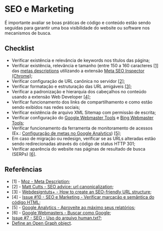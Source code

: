 # SEO e Marketing
É importante avaliar se boas práticas de código e conteúdo estão sendo seguidas para garantir uma boa visibilidade do website ou software nos mecanismos de busca.

## Checklist
* Verificar existência e relevância de keywords nos títulos das página;
* Verificar existência, relevância e tamanho (entre 150 a 160 caracteres [[1]](#seo1) das [metas descriptions](https://github.com/a2comunicacao/metodologia/blob/master/projeto-web/desenvolvimento.md#meta-description) utilizando a extensão [Meta SEO Inspector (Chrome)](https://chrome.google.com/webstore/detail/meta-seo-inspector/ibkclpciafdglkjkcibmohobjkcfkaef/);
* Verificar configuração de URL canônica no servidor [[2]](#seo2);
* Verificar formatação e estruturação das URL amigáveis [[3]](#seo3);
* Verificar a padronização e hierarquia dos cabeçalhos no conteúdo usando a extensão Web Developer [[4]](#seo4);
* Verificar funcionamento dos links de compartilhamento e como estão sendo exibidos nas redes sociais;
* Verificar existência de arquivo XML Sitemap com permissão de escrita;
* Verificar configuração do [Google Webmaster Tools](https://www.google.com/webmasters/) e [Bing Webmaster Tools](http://www.bing.com/toolbox/webmaster);
* Verificar funcionamento da ferramenta de monitoramento de acessos (Ex.: [Configuração de metas no Google Analytics](http://www.google.com/analytics/)) [[5]](#seo5);
* Em caso de migração ou redesign, verificar se as URLs alteradas estão sendo redirecionadas através do código de status HTTP 301;
* Verificar aparência do website nas páginas de resultado de busca (SERPs) [[6]](#seo6).

## Referências

* <a name="seo1"></a>[1] - [Moz - Meta Description](http://moz.com/learn/seo/meta-description);
* <a name="seo2"></a>[2] - [Matt Cutts - SEO advice: url canonicalization](http://www.mattcutts.com/blog/seo-advice-url-canonicalization/);
* <a name="seo3"></a>[3] - [Webdesigntuts+ - How to create an SEO-friendly URL structure](http://webdesign.tutsplus.com/articles/seo-articles/seo-friendly-url-structure/);
* <a name="seo4"></a>[4] - [Issue #10 - SEO e Marketing - Verificar marcação e semântica do código HTML](https://github.com/a2comunicacao/metodologia/issues/10);
* <a name="seo5"></a>[5] - [Google Analytics - Aproveite ao máximo seus relatórios](http://www.google.com/analytics/learn/setupchecklist.html);
* <a name="seo6"></a>[6] - [Google Webmasters - Buscar como Google](https://support.google.com/webmasters/answer/158587?hl=pt-BR);
* [Issue #7 - SEO - Uso do arquivo human.txt?](https://github.com/a2comunicacao/metodologia/issues/7);
* [Define an Open Graph object](https://github.com/a2comunicacao/metodologia/issues/7).

